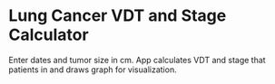 # Lung Cancer VDT and Stage Calculator

Enter dates and tumor size in cm.
App calculates VDT and stage that patients in and draws graph for visualization.
